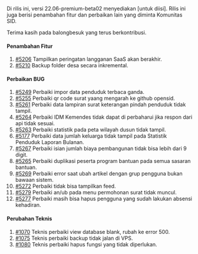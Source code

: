 Di rilis ini, versi 22.06-premium-beta02 menyediakan [untuk diisi]. Rilis ini juga berisi penambahan fitur dan perbaikan lain yang diminta Komunitas SID.

Terima kasih pada balongbesuk yang terus berkontribusi.

#### Penambahan Fitur

1. [#5206](https://github.com/OpenSID/OpenSID/issues/5206) Tampilkan peringatan langganan SaaS akan berakhir.
2. [#5210](https://github.com/OpenSID/OpenSID/issues/5210) Backup folder desa secara inkremental.


#### Perbaikan BUG

1. [#5249](https://github.com/OpenSID/OpenSID/issues/5249) Perbaiki impor data penduduk terbaca ganda.
2. [#5255](https://github.com/OpenSID/OpenSID/issues/5255) Perbaiki qr code surat yaang mengarah ke github opensid.
3. [#5261](https://github.com/OpenSID/OpenSID/issues/5261) Perbaiki data lampiran surat keterangan pindah penduduk tidak tampil.
4. [#5264](https://github.com/OpenSID/OpenSID/issues/5264) Perbaiki IDM Kemendes tidak dapat di perbaharui jika respon dari api tidak sesuai.
5. [#5263](https://github.com/OpenSID/OpenSID/issues/5263) Perbaiki statistik pada peta wilayah dusun tidak tampil.
6. [#5177](https://github.com/OpenSID/OpenSID/issues/5177) Perbaiki data jumlah keluarga tidak tampil pada Statistik Penduduk Laporan Bulanan.
7. [#5267](https://github.com/OpenSID/OpenSID/issues/5267) Perbaiki isian jumlah biaya pembangunan tidak bisa lebih dari 9 digit.
8. [#5265](https://github.com/OpenSID/OpenSID/issues/5265) Perbaiki duplikasi peserta program bantuan pada semua sasaran bantuan.
9. [#5269](https://github.com/OpenSID/OpenSID/issues/5269) Perbaiki error saat ubah artikel dengan grup pengguna bukan bawaan sistem.
10. [#5272](https://github.com/OpenSID/OpenSID/issues/5272) Perbaiki tidak bisa tampilkan feed.
11. [#5279](https://github.com/OpenSID/OpenSID/issues/5279) Perbaiki an/ub pada menu permohonan surat tidak muncul.
12. [#5277](https://github.com/OpenSID/OpenSID/issues/5277) Perbaiki masih bisa hapus pengguna yang sudah lakukan absensi kehadiran.

#### Perubahan Teknis

1. [#1070](https://github.com/OpenSID/premium/pull/1070) Teknis perbaiki view database blank, rubah ke error 500.
2. [#1075](https://github.com/OpenSID/premium/pull/1075) Teknis perbaiki backup tidak jalan di VPS.
3. [#1080](https://github.com/OpenSID/premium/pull/1080) Teknis perbaiki hapus fungsi yang tidak diperlukan.
